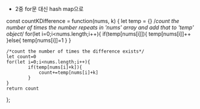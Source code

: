 - 2중 for문 대신 hash map으로 

const countKDifference = function(nums, k) {
    let temp = {}
	/*count the number of times the number repeats in 'nums' array
	and add that to 'temp' object*/
    for(let i=0;i<nums.length;i++){
        if(temp[nums[i]]){
            temp[nums[i]]++
        }else{
            temp[nums[i]]=1
        }
    }
	
	/*count the number of times the difference exists*/
    let count=0
    for(let i=0;i<nums.length;i++){
            if(temp[nums[i]+k]){
                count+=temp[nums[i]+k]
            }
    }
    return count
};

